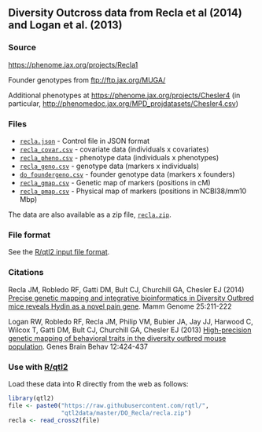 ## Diversity Outcross data from Recla et al (2014) and Logan et al. (2013)

### Source

<https://phenome.jax.org/projects/Recla1>

Founder genotypes from <ftp://ftp.jax.org/MUGA/>

Additional phenotypes at
<https://phenome.jax.org/projects/Chesler4>
(in particular, <http://phenomedoc.jax.org/MPD_projdatasets/Chesler4.csv>)


### Files

- [`recla.json`](recla.json) - Control file in JSON format
- [`recla_covar.csv`](recla_covar.csv) - covariate data (individuals x
  covariates)
- [`recla_pheno.csv`](recla_pheno.csv) - phenotype data (individuals x
  phenotypes)
- [`recla_geno.csv`](recla_geno.csv) - genotype data (markers x individuals)
- [`do_foundergeno.csv`](recla_foundergeno.csv) - founder genotype data
  (markers x founders)
- [`recla_gmap.csv`](recla_gmap.csv) - Genetic map of markers (positions in
  cM)
- [`recla_pmap.csv`](recla_pmap.csv) - Physical map of markers (positions in
  NCBI38/mm10 Mbp)

The data are also available as a zip file, [`recla.zip`](recla.zip).

### File format

See the [R/qtl2 input file format](https://kbroman.org/qtl2/assets/vignettes/input_files.html).


### Citations

Recla JM, Robledo RF, Gatti DM, Bult CJ, Churchill GA, Chesler EJ (2014)
[Precise genetic mapping and integrative bioinformatics in Diversity Outbred mice reveals Hydin as a novel pain gene](https://www.ncbi.nlm.nih.gov/pubmed/24700285).
Mamm Genome 25:211-222

Logan RW, Robledo RF, Recla JM, Philip VM, Bubier JA, Jay JJ, Harwood
C, Wilcox T, Gatti DM, Bult CJ, Churchill GA, Chesler EJ (2013)
[High-precision genetic mapping of behavioral traits in the diversity outbred mouse population](https://www.ncbi.nlm.nih.gov/pubmed/23433259).
Genes Brain Behav 12:424-437


### Use with [R/qtl2](https://kbroman.org/qtl2)

Load these data into R directly from the web as follows:

```r
library(qtl2)
file <- paste0("https://raw.githubusercontent.com/rqtl/",
               "qtl2data/master/DO_Recla/recla.zip")
recla <- read_cross2(file)
```

